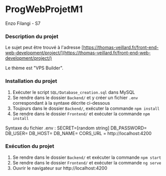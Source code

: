 # ProgWebProjetM1
Enzo Filangi - S7

### Description du projet

Le sujet peut être trouvé à l'adresse [https://thomas-veillard.fr/front-end-web-development/project/](https://thomas-veillard.fr/front-end-web-development/project/)

Le thème est "VPS Builder".

### Installation du projet

1. Exécuter le script `SQL/Database_creation.sql` dans MySQL
2. Se rendre dans le dossier `Backend/` et y créer un fichier `.env` correspondant à la syntaxe décrite ci-dessous
3. Toujours dans le dossier `Backend/`, exécuter la commande `npm install`
4. Se rendre dans le dossier `Frontend/` et exécuter la commande `npm install`

Syntaxe du fichier .env :
SECRET=[random string]
DB_PASSWORD=
DB_USER=
DB_HOST=
DB_NAME=
CORS_URL = http://localhost:4200

### Exécution du projet

1. Se rendre dans le dossier `Backend/` et exécuter la commande `npm start`
2. Se rendre dans le dossier `Frontend/` et exécuter la commande `ng serve`
3. Ouvrir le navigateur sur http://localhost:4200
